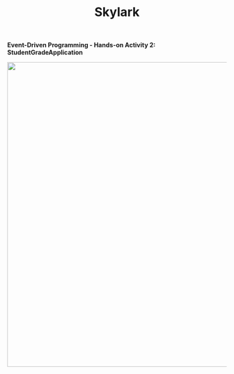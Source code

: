 <h1 align="center"> Skylark </h1> <br>

**Event-Driven Programming - Hands-on Activity 2: StudentGradeApplication**
<p align="center">
  <img src = "https://user-images.githubusercontent.com/90696565/205674830-a2e51cd3-3e8a-495e-87d8-64a95811317f.png" width=700>
</p>

